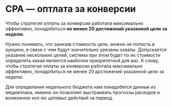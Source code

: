 # CPA — оптлата за конверсии

Чтобы стратегия оплаты за конверсии работала максимально эффективно, понадобиться 
**не менее 20 достижений указанной цели за неделю**.

Нужно понимать, что занизив стоимость цели, можно не попасть в аукцион, в связи 
с чем будут значительно урезаны охваты. Допускается указание нескольких целей, 
система при этом будет по их стоимости определять какая является наиболее 
приоритетной для вас. К слову, чтобы стратегия оплаты за конверсии работала максимально 
эффективно, понадобиться не менее 20 достижений указанной цели за неделю.

Для определения недельного бюджета нам понадобятся данные из медиаплана, именно 
он позволяет выстраивать прогнозы расходов и возможное кол-во целевых действий за период.
